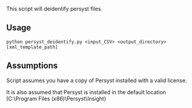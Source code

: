 This script will deidentify persyst files.

## Usage

`python persyst_deidentify.py <input_CSV> <output_directory> [xml_template_path]`

## Assumptions
Script assumes you have a copy of Persyst installed with a valid license.

It is also assumed that Persyst is installed in the default location (C:\Program Files (x86)\Persyst\Insight)